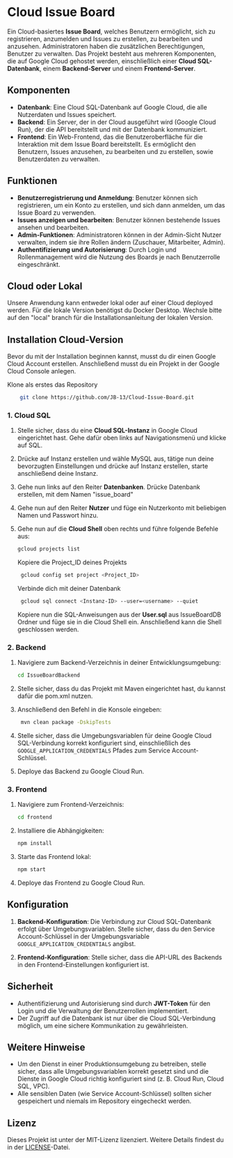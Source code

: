 # Cloud Issue Board

Ein Cloud-basiertes **Issue Board**, welches Benutzern ermöglicht, sich zu registrieren, anzumelden und Issues zu erstellen, zu bearbeiten und anzusehen. Administratoren haben die zusätzlichen Berechtigungen, Benutzer zu verwalten. Das Projekt besteht aus mehreren Komponenten, die auf Google Cloud gehostet werden, einschließlich einer **Cloud SQL-Datenbank**, einem **Backend-Server** und einem **Frontend-Server**.

## Komponenten

- **Datenbank**: Eine Cloud SQL-Datenbank auf Google Cloud, die alle Nutzerdaten und Issues speichert.
- **Backend**: Ein Server, der in der Cloud ausgeführt wird (Google Cloud Run), der die API bereitstellt und mit der Datenbank kommuniziert.
- **Frontend**: Ein Web-Frontend, das die Benutzeroberfläche für die Interaktion mit dem Issue Board bereitstellt. Es ermöglicht den Benutzern, Issues anzusehen, zu bearbeiten und zu erstellen, sowie Benutzerdaten zu verwalten.

## Funktionen

- **Benutzerregistrierung und Anmeldung**: Benutzer können sich registrieren, um ein Konto zu erstellen, und sich dann anmelden, um das Issue Board zu verwenden.
- **Issues anzeigen und bearbeiten**: Benutzer können bestehende Issues ansehen und bearbeiten.
- **Admin-Funktionen**: Administratoren können in der Admin-Sicht Nutzer verwalten, indem sie ihre Rollen ändern (Zuschauer, Mitarbeiter, Admin).
- **Authentifizierung und Autorisierung**: Durch Login und Rollenmanagement wird die Nutzung des Boards je nach Benutzerrolle eingeschränkt.

## Cloud oder Lokal
Unsere Anwendung kann entweder lokal oder auf einer Cloud deployed werden.
Für die lokale Version benötigst du Docker Desktop.
Wechsle bitte auf den "local" branch für die Installationsanleitung der lokalen Version.

## Installation Cloud-Version
Bevor du mit der Installation beginnen kannst, musst du dir einen Google Cloud Account erstellen.
Anschließend musst du ein Projekt in der Google Cloud Console anlegen.

Klone als erstes das Repository

```bash
    git clone https://github.com/JB-13/Cloud-Issue-Board.git
```

### 1. Cloud SQL

1. Stelle sicher, dass du eine **Cloud SQL-Instanz** in Google Cloud eingerichtet hast. Gehe dafür oben links auf Navigationsmenü und klicke auf SQL.
2. Drücke auf Instanz erstellen und wähle MySQL aus, tätige nun deine bevorzugten Einstellungen und drücke auf Instanz erstellen, starte anschließend deine Instanz.
3. Gehe nun links auf den Reiter **Datenbanken**. Drücke Datenbank erstellen, mit dem Namen "issue_board"
5. Gehe nun auf den Reiter **Nutzer** und füge ein Nutzerkonto mit beliebigen Namen und Passwort hinzu.
6. Gehe nun auf die **Cloud Shell** oben rechts und führe folgende Befehle aus:
   
    ```bash
    gcloud projects list
    ```
    Kopiere die Project_ID deines Projekts
   ```bash
    gcloud config set project <Project_ID>
    ```
   Verbinde dich mit deiner Datenbank
   ```bash
    gcloud sql connect <Instanz-ID> --user=<username> --quiet
    ```
   Kopiere nun die SQL-Anweisungen aus der **User.sql** aus IssueBoardDB Ordner und füge sie in die Cloud Shell ein.
   Anschließend kann die Shell geschlossen werden.

### 2. Backend

1. Navigiere zum Backend-Verzeichnis in deiner Entwicklungsumgebung:
    ```bash
    cd IssueBoardBackend
    ```
3. Stelle sicher, dass du das Projekt mit Maven eingerichtet hast, du kannst dafür die pom.xml nutzen.
4. Anschließend den Befehl in die Konsole eingeben:
   ```bash
    mvn clean package -DskipTests
    ```

6. Stelle sicher, dass die Umgebungsvariablen für deine Google Cloud SQL-Verbindung korrekt konfiguriert sind, einschließlich des `GOOGLE_APPLICATION_CREDENTIALS` Pfades zum Service Account-Schlüssel.

7. Deploye das Backend zu Google Cloud Run.

### 3. Frontend

1. Navigiere zum Frontend-Verzeichnis:
    ```bash
    cd frontend
    ```
2. Installiere die Abhängigkeiten:
    ```bash
    npm install
    ```
3. Starte das Frontend lokal:
    ```bash
    npm start
    ```

4. Deploye das Frontend zu Google Cloud Run.

## Konfiguration

1. **Backend-Konfiguration**: Die Verbindung zur Cloud SQL-Datenbank erfolgt über Umgebungsvariablen. Stelle sicher, dass du den Service Account-Schlüssel in der Umgebungsvariable `GOOGLE_APPLICATION_CREDENTIALS` angibst.
   
2. **Frontend-Konfiguration**: Stelle sicher, dass die API-URL des Backends in den Frontend-Einstellungen konfiguriert ist.

## Sicherheit

- Authentifizierung und Autorisierung sind durch **JWT-Token** für den Login und die Verwaltung der Benutzerrollen implementiert.
- Der Zugriff auf die Datenbank ist nur über die Cloud SQL-Verbindung möglich, um eine sichere Kommunikation zu gewährleisten.

## Weitere Hinweise

- Um den Dienst in einer Produktionsumgebung zu betreiben, stelle sicher, dass alle Umgebungsvariablen korrekt gesetzt sind und die Dienste in Google Cloud richtig konfiguriert sind (z. B. Cloud Run, Cloud SQL, VPC).
- Alle sensiblen Daten (wie Service Account-Schlüssel) sollten sicher gespeichert und niemals im Repository eingecheckt werden.

## Lizenz

Dieses Projekt ist unter der MIT-Lizenz lizenziert. Weitere Details findest du in der [LICENSE](LICENSE)-Datei.
